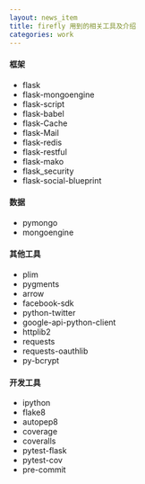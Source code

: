 ```yaml
---
layout: news_item
title: firefly 用到的相关工具及介绍
categories: work
---
```


#### 框架
- flask
- flask-mongoengine
- flask-script
- flask-babel
- flask-Cache
- flask-Mail
- flask-redis
- flask-restful
- flask-mako
- flask_security
- flask-social-blueprint

#### 数据
- pymongo
- mongoengine

#### 其他工具
- plim
- pygments
- arrow
- facebook-sdk
- python-twitter
- google-api-python-client
- httplib2
- requests
- requests-oauthlib
- py-bcrypt

#### 开发工具
- ipython
- flake8
- autopep8
- coverage
- coveralls
- pytest-flask
- pytest-cov
- pre-commit
